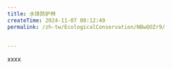 ```yaml
---
title: 水体防护林
createTime: 2024-11-07 00:12:49
permalink: /zh-tw/EcologicalConservation/NBwQOZr9/


---
```


xxxx